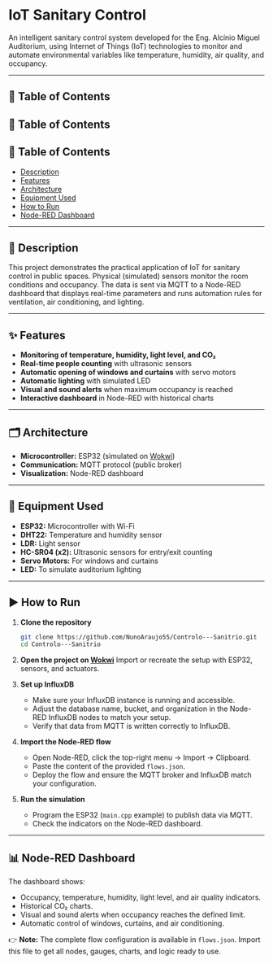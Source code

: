 # IoT Sanitary Control

An intelligent sanitary control system developed for the Eng. Alcínio Miguel Auditorium, using Internet of Things (IoT) technologies to monitor and automate environmental variables like temperature, humidity, air quality, and occupancy.

---

## 📌 Table of Contents

## 📌 Table of Contents

## 📌 Table of Contents

* [Description](#description)
* [Features](#features)
* [Architecture](#architecture)
* [Equipment Used](#equipment-used)
* [How to Run](#how-to-run)
* [Node-RED Dashboard](#node-red-dashboard)




---

## 📖 Description

This project demonstrates the practical application of IoT for sanitary control in public spaces. Physical (simulated) sensors monitor the room conditions and occupancy. The data is sent via MQTT to a Node-RED dashboard that displays real-time parameters and runs automation rules for ventilation, air conditioning, and lighting.

---

## ✨ Features

* **Monitoring of temperature, humidity, light level, and CO₂**
* **Real-time people counting** with ultrasonic sensors
* **Automatic opening of windows and curtains** with servo motors
* **Automatic lighting** with simulated LED
* **Visual and sound alerts** when maximum occupancy is reached
* **Interactive dashboard** in Node-RED with historical charts

---

## 🗂️ Architecture

* **Microcontroller:** ESP32 (simulated on [Wokwi](https://wokwi.com/))
* **Communication:** MQTT protocol (public broker)
* **Visualization:** Node-RED dashboard

---

## 🔧 Equipment Used

* **ESP32:** Microcontroller with Wi-Fi
* **DHT22:** Temperature and humidity sensor
* **LDR:** Light sensor
* **HC-SR04 (x2):** Ultrasonic sensors for entry/exit counting
* **Servo Motors:** For windows and curtains
* **LED:** To simulate auditorium lighting

---

## ▶️ How to Run

1. **Clone the repository**

   ```bash
   git clone https://github.com/NunoAraujo55/Controlo---Sanitrio.git
   cd Controlo---Sanitrio
   ```

2. **Open the project on [Wokwi](https://wokwi.com/)**
   Import or recreate the setup with ESP32, sensors, and actuators.


3. **Set up InfluxDB**
  
    * Make sure your InfluxDB instance is running and accessible.
    * Adjust the database name, bucket, and organization in the Node-RED InfluxDB nodes to match your setup.  
    * Verify that data from MQTT is written correctly to InfluxDB.

4. **Import the Node-RED flow**

   * Open Node-RED, click the top-right menu → Import → Clipboard.
   * Paste the content of the provided `flows.json`.
   * Deploy the flow and ensure the MQTT broker and InfluxDB match your configuration.

5. **Run the simulation**

   * Program the ESP32 (`main.cpp` example) to publish data via MQTT.
   * Check the indicators on the Node-RED dashboard.

---

## 📊 Node-RED Dashboard

The dashboard shows:

* Occupancy, temperature, humidity, light level, and air quality indicators.
* Historical CO₂ charts.
* Visual and sound alerts when occupancy reaches the defined limit.
* Automatic control of windows, curtains, and air conditioning.

👉 **Note:** The complete flow configuration is available in `flows.json`. Import this file to get all nodes, gauges, charts, and logic ready to use.
